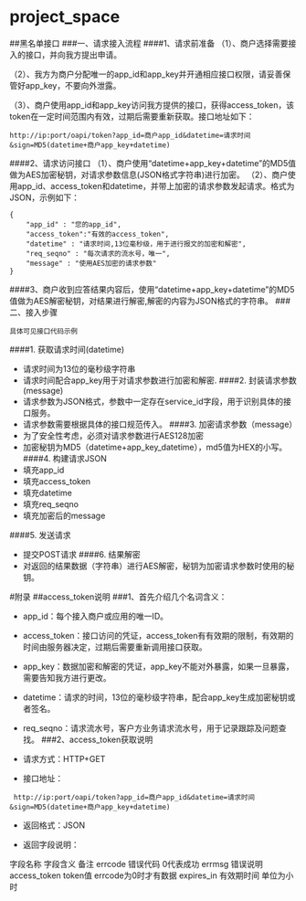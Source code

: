 # project_space
##黑名单接口
###一、请求接入流程
####1、请求前准备
（1）、商户选择需要接入的接口，并向我方提出申请。

（2）、我方为商户分配唯一的app_id和app_key并开通相应接口权限，请妥善保管好app_key，不要向外泄露。

（3）、商户使用app_id和app_key访问我方提供的接口，获得access_token，该token在一定时间范围内有效，过期后需要重新获取。接口地址如下：
```
http://ip:port/oapi/token?app_id=商户app_id&datetime=请求时间&sign=MD5(datetime+商户app_key+datetime)
```
####2、请求访问接口
（1）、商户使用“datetime+app_key+datetime”的MD5值做为AES加密秘钥，对请求参数信息(JSON格式字符串)进行加密。
（2）、商户使用app_id、access_token和datetime，并带上加密的请求参数发起请求。格式为JSON，示例如下：
```
{
    "app_id" : "您的app_id",
    "access_token":"有效的access_token",
    "datetime" : "请求时间,13位毫秒级，用于进行报文的加密和解密",
    "req_seqno" : "每次请求的流水号，唯一",
    "message" : "使用AES加密的请求参数"
}
```
####3、商户收到应答结果内容后，使用“datetime+app_key+datetime”的MD5值做为AES解密秘钥，对结果进行解密,解密的内容为JSON格式的字符串。
###二、接入步骤
```
具体可见接口代码示例
```
####1. 获取请求时间(datetime)
+ 请求时间为13位的毫秒级字符串
+ 请求时间配合app_key用于对请求参数进行加密和解密.
####2. 封装请求参数(message)
+ 请求参数为JSON格式，参数中一定存在service_id字段，用于识别具体的接口服务。
+ 请求参数需要根据具体的接口规范传入。
####3. 加密请求参数（message）
+ 为了安全性考虑，必须对请求参数进行AES128加密
+ 加密秘钥为MD5（datetime+app_key_datetime），md5值为HEX的小写。
####4. 构建请求JSON
+ 填充app_id
+ 填充access_token
+ 填充datetime
+ 填充req_seqno
+ 填充加密后的message

####5. 发送请求
+ 提交POST请求
####6. 结果解密
+ 对返回的结果数据（字符串）进行AES解密，秘钥为加密请求参数时使用的秘钥。

#附录
##access_token说明
###1、首先介绍几个名词含义：

+ app_id：每个接入商户或应用的唯一ID。
+ access_token：接口访问的凭证，access_token有有效期的限制，有效期的时间由服务器决定，过期后需要重新调用接口获取。
+ app_key：数据加密和解密的凭证，app_key不能对外暴露，如果一旦暴露，需要告知我方进行更改。
+ datetime：请求的时间，13位的毫秒级字符串，配合app_key生成加密秘钥或者签名。
+ req_seqno：请求流水号，客户方业务请求流水号，用于记录跟踪及问题查找。
###2、access_token获取说明

+ 请求方式：HTTP+GET

+ 接口地址：
```
 http://ip:port/oapi/token?app_id=商户app_id&datetime=请求时间&sign=MD5(datetime+商户app_key+datetime)
```
+ 返回格式：JSON

+ 返回字段说明：

字段名称	字段含义	备注
errcode	错误代码	0代表成功
errmsg	错误说明	
access_token	token值	errcode为0时才有数据
expires_in	有效期时间	单位为小时
